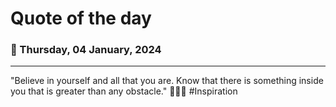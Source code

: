 
# Quote of the day
### 📅 Thursday, 04 January, 2024
------
"Believe in yourself and all that you are. Know that there is something inside you that is greater than any obstacle." 💪🌟🌈 #Inspiration
